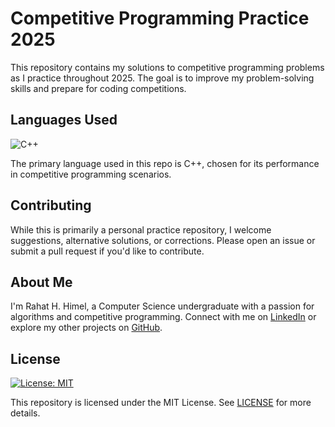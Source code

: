 # Competitive Programming Practice 2025

This repository contains my solutions to competitive programming problems as I practice throughout 2025. The goal is to improve my problem-solving skills and prepare for coding competitions.

## Languages Used

![C++](https://img.shields.io/badge/-C++-00599C?style=flat&logo=c%2B%2B&logoColor=white)

The primary language used in this repo is C++, chosen for its performance in competitive programming scenarios.

## Contributing

While this is primarily a personal practice repository, I welcome suggestions, alternative solutions, or corrections. Please open an issue or submit a pull request if you'd like to contribute.

## About Me

I'm Rahat H. Himel, a Computer Science undergraduate with a passion for algorithms and competitive programming. Connect with me on [LinkedIn](https://www.linkedin.com/in/itshimelz/) or explore my other projects on [GitHub](https://github.com/itshimelz).

## License

[![License: MIT](https://img.shields.io/badge/License-MIT-yellow.svg)](https://opensource.org/licenses/MIT)

This repository is licensed under the MIT License. See [LICENSE](./LICENSE) for more details.
